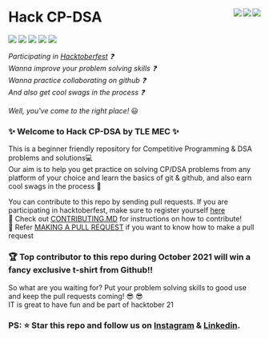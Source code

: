 # Hack CP-DSA <img align = "right" src ="https://img.shields.io/github/watchers/TLE-MEC/Hack-CP-DSA?style=social"> <img align = "right" src ="https://img.shields.io/github/stars/TLE-MEC/Hack-CP-DSA?style=social">    <img align = "right" src ="https://img.shields.io/github/forks/TLE-MEC/Hack-CP-DSA?style=social">

<img src="https://img.shields.io/github/contributors/TLE-MEC/Hack-CP-DSA">               <img src="https://img.shields.io/github/languages/count/TLE-MEC/Hack-CP-DSA"> <img src="https://img.shields.io/github/issues/TLE-MEC/Hack-CP-DSA">
<img src="https://img.shields.io/badge/PRs-welcome-brightgreen.svg">
<img src="https://img.shields.io/tokei/lines/github/TLE-MEC/Hack-CP-DSA">

_Participating in [Hacktoberfest](https://hacktoberfest.digitalocean.com/) :question:_      
_Wanna improve your problem solving skills :question:_      
_Wanna practice collaborating on github :question:_        
_And also get cool swags in the process :question:_        
 
_Well, you've come to the right place!_ :smiley:    

###  :sparkles: Welcome to Hack CP-DSA by TLE MEC :sparkles:    
This is a beginner friendly repository for Competitive Programming & DSA problems and solutions💻       
Our aim is to help you get practice on solving CP/DSA  problems from any platform of your choice and learn the basics of git & github, and also earn cool swags in the process 🎉   

You can contribute to this repo by sending pull requests. If you are participating in hacktoberfest, make sure to register yourself [here](https://hacktoberfest.digitalocean.com/)   
:pencil: Check out [CONTRIBUTING.MD](https://github.com/TLE-MEC/Hack-CP-DSA/blob/main/CONTRIBUTING.md) for instructions on how to contribute!   
:pencil: Refer [MAKING A PULL REQUEST](https://github.com/TLE-MEC/Hack-CP-DSA/blob/main/MAKING_A_PR.md) if you want to know how to make a pull request    

### 🏆 Top contributor to this repo during October 2021 will win a fancy exclusive t-shirt from Github!!
So what are you waiting for? Put your problem solving skills to good use and keep the pull requests coming! :sunglasses: :sunglasses:   
IT is great to have fun and be part of hacktober 21

### PS: :star: Star this repo and follow us on [Instagram](https://www.instagram.com/tle.mec/) & [Linkedin](https://www.linkedin.com/company/tle-mec/).   


